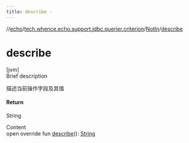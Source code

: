 ```yaml
---
title: describe -
---
```

//[echo](../../index.md)/[tech.whence.echo.support.jdbc.querier.criterion](../index.md)/[NotIn](index.md)/[describe](describe.md)



# describe  
[jvm]  
Brief description  


描述当前操作字段及其值



#### Return  


String

  
Content  
open override fun [describe](describe.md)(): [String](https://kotlinlang.org/api/latest/jvm/stdlib/kotlin/-string/index.html)  



